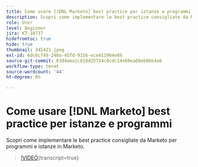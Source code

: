 ```yaml
---
title: Come usare [!DNL Marketo] best practice per istanze e programmi
description: Scopri come implementare le best practice consigliate da Marketo per programmi e istanze in Marketo.
role: User
level: Beginner
jira: KT-10737
hidefromtoc: true
hide: true
thumbnail: 345421.jpeg
exl-id: 6dc6cf48-240a-45fd-9156-ece411064e89
source-git-commit: 63d4aea1c818d35724c0cdc14e69ea00eb06b4a0
workflow-type: tm+mt
source-wordcount: '44'
ht-degree: 0%

---
```


# Come usare [!DNL Marketo] best practice per istanze e programmi

Scopri come implementare le best practice consigliate da Marketo per programmi e istanze in Marketo.

>[!VIDEO](https://video.tv.adobe.com/v/345421/?quality=12&learn=on){transcript=true}

